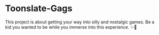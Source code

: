 # Toonslate-Gags
This project is about getting your way into silly and nostalgic games. Be a kid you wanted to be while you immerse into this experience. ✨🤩 
